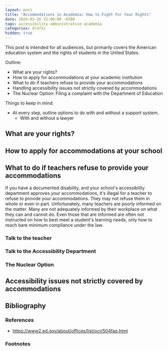 ```yaml
---
layout: post
title: "Accommodations in Academia: How to Fight For Your Rights"
date: 2024-01-26 22:00:00 -0700
tags: accessibility administrative academia
categories: drafts
hidden: true
--- 
```

<!-- Add link to "Speaking the Language of Bureaucracy" post -->

This post is intended for all audiences, but primarily covers the American
education system and the rights of students in the United States. 

Outline: 
- What are your rights? 
- How to apply for accommodations at your academic institution 
- What to do if teachers refuse to provide your accommodations 
- Handling accessibility issues not strictly covered by accommodations 
- The Nuclear Option: Filing a complaint with the Department of Education

Things to keep in mind: 
- At every step, outline options to do with and without a support system. 
  - With and without a lawyer 

## What are your rights? 

## How to apply for accommodations at your school



## What to do if teachers refuse to provide your accommodations
If you have a documented disability, and your school's accessibility department 
approves your accommodations, it's illegal for a teacher to refuse to provide
your accommodations. They may not refuse them in whole or even in part.
Unfortunately, many teachers are poorly informed on the matter. Many are not
adequately informed by their workplace on what they can and cannot do. Even
those that are informed are often not instructed on how to best meet a 
student's learning needs, only how to reach bare minimum compliance under the
law. 

### Talk to the teacher 

### Talk to the Accessibility Department 

### The Nuclear Option


## Accessibility issues not strictly covered by accommodations


## Bibliography

### References
- https://www2.ed.gov/about/offices/list/ocr/504faq.html

### Footnotes 
